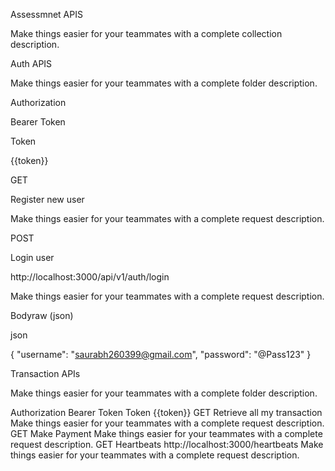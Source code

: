 Assessmnet APIS

Make things easier for your teammates with a complete collection description.

Auth APIS

Make things easier for your teammates with a complete folder description.

Authorization

Bearer Token

Token

{{token}}

GET

Register new user

Make things easier for your teammates with a complete request description.

POST

Login user

http://localhost:3000/api/v1/auth/login

Make things easier for your teammates with a complete request description.

Bodyraw (json)

json

{
  "username": "saurabh260399@gmail.com",
  "password": "@Pass123"
}

Transaction APIs

Make things easier for your teammates with a complete folder description.

Authorization
Bearer Token
Token
{{token}}
GET
Retrieve all my transaction
Make things easier for your teammates with a complete request description.
GET
Make Payment
Make things easier for your teammates with a complete request description.
GET
Heartbeats
http://localhost:3000/heartbeats
Make things easier for your teammates with a complete request description.